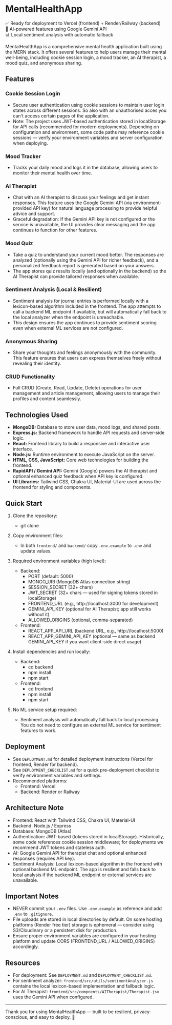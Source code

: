 # MentalHealthApp  

✅ Ready for deployment to Vercel (frontend) + Render/Railway (backend)  
🤖 AI-powered features using Google Gemini API  
📊 Local sentiment analysis with automatic fallback

MentalHealthApp is a comprehensive mental health application built using the MERN stack. It offers several features to help users manage their mental well-being, including cookie session login, a mood tracker, an AI therapist, a mood quiz, and anonymous sharing.

## Features

### Cookie Session Login
- Secure user authentication using cookie sessions to maintain user login states across different sessions. So also with an unauthorised acces you can't access certain pages of the application.  
- Note: The project uses JWT-based authentication stored in localStorage for API calls (recommended for modern deployments). Depending on configuration and environment, some code paths may reference cookie sessions — verify your environment variables and server configuration when deploying.

### Mood Tracker
- Tracks your daily mood and logs it in the database, allowing users to monitor their mental health over time.

### AI Therapist
- Chat with an AI therapist to discuss your feelings and get instant responses. This feature uses the Google Gemini API (via environment-provided API key) for natural language processing to provide helpful advice and support.
- Graceful degradation: If the Gemini API key is not configured or the service is unavailable, the UI provides clear messaging and the app continues to function for other features.

### Mood Quiz
- Take a quiz to understand your current mood better. The responses are analyzed (optionally using the Gemini API for richer feedback), and a personalized feedback report is generated based on your answers.
- The app stores quiz results locally (and optionally in the backend) so the AI Therapist can provide tailored responses when available.

### Sentiment Analysis (Local & Resilient)
- Sentiment analysis for journal entries is performed locally with a lexicon-based algorithm included in the frontend. The app attempts to call a backend ML endpoint if available, but will automatically fall back to the local analyzer when the endpoint is unreachable.
- This design ensures the app continues to provide sentiment scoring even when external ML services are not configured.

### Anonymous Sharing
- Share your thoughts and feelings anonymously with the community. This feature ensures that users can express themselves freely without revealing their identity.

### CRUD Functionality
- Full CRUD (Create, Read, Update, Delete) operations for user management and article management, allowing users to manage their profiles and content seamlessly.

## Technologies Used

- **MongoDB:** Database to store user data, mood logs, and shared posts.
- **Express.js:** Backend framework to handle API requests and server-side logic.
- **React:** Frontend library to build a responsive and interactive user interface.
- **Node.js:** Runtime environment to execute JavaScript on the server.
- **HTML, CSS, JavaScript:** Core web technologies for building the frontend.
- **RapidAPI / Gemini API:** Gemini (Google) powers the AI therapist and optional enhanced quiz feedback when API key is configured.
- **UI Libraries:** Tailwind CSS, Chakra UI, Material-UI are used across the frontend for styling and components.

## Quick Start

1. Clone the repository:
   - git clone <your-repo-url>

2. Copy environment files:
   - In both `frontend/` and `backend/` copy `.env.example` to `.env` and update values.

3. Required environment variables (high level):
   - Backend:
     - PORT (default: 5000)
     - MONGO_URI (MongoDB Atlas connection string)
     - SESSION_SECRET (32+ chars)
     - JWT_SECRET (32+ chars — used for signing tokens stored in localStorage)
     - FRONTEND_URL (e.g., http://localhost:3000 for development)
     - GEMINI_API_KEY (optional for AI Therapist; app still works without it)
     - ALLOWED_ORIGINS (optional, comma-separated)
   - Frontend:
     - REACT_APP_API_URL (backend URL, e.g., http://localhost:5000)
     - REACT_APP_GEMINI_API_KEY (optional — same as backend GEMINI_API_KEY if you want client-side direct usage)

4. Install dependencies and run locally:
   - Backend:
     - cd backend
     - npm install
     - npm start
   - Frontend:
     - cd frontend
     - npm install
     - npm start

5. No ML service setup required:
   - Sentiment analysis will automatically fall back to local processing. You do not need to configure an external ML service for sentiment features to work.

## Deployment

- See `DEPLOYMENT.md` for detailed deployment instructions (Vercel for frontend, Render for backend).
- See `DEPLOYMENT_CHECKLIST.md` for a quick pre-deployment checklist to verify environment variables and settings.
- Recommended platforms:
  - Frontend: Vercel
  - Backend: Render or Railway

## Architecture Note

- Frontend: React with Tailwind CSS, Chakra UI, Material-UI
- Backend: Node.js / Express
- Database: MongoDB (Atlas)
- Authentication: JWT-based (tokens stored in localStorage). Historically, some code references cookie session middleware; for deployments we recommend JWT tokens and stateless auth.
- AI: Google Gemini API for therapist chat and optional enhanced responses (requires API key).
- Sentiment Analysis: Local lexicon-based algorithm in the frontend with optional backend ML endpoint. The app is resilient and falls back to local analysis if the backend ML endpoint or external services are unavailable.

## Important Notes

- NEVER commit your `.env` files. Use `.env.example` as reference and add `.env` to `.gitignore`.
- File uploads are stored in local directories by default. On some hosting platforms (Render free tier) storage is ephemeral — consider using S3/Cloudinary or a persistent disk for production.
- Ensure proper environment variables are configured in your hosting platform and update CORS (FRONTEND_URL / ALLOWED_ORIGINS) accordingly.

## Resources

- For deployment: See `DEPLOYMENT.md` and `DEPLOYMENT_CHECKLIST.md`.
- For sentiment analyzer: `frontend/src/utils/sentimentAnalyzer.js` contains the local lexicon-based implementation and fallback logic.
- For AI Therapist: `frontend/src/compnents/AITherapist/Therapist.jsx` uses the Gemini API when configured.

---
Thank you for using MentalHealthApp — built to be resilient, privacy-conscious, and easy to deploy. 🚀